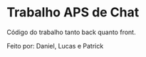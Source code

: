 # Trabalho APS de Chat

Código do trabalho tanto back quanto front.

Feito por: Daniel, Lucas e Patrick